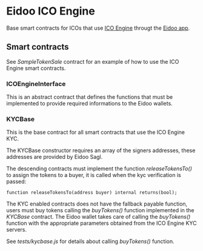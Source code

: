 # Eidoo ICO Engine

Base smart contracts for ICOs that use [ICO Engine](https://icoengine.net/) througt the [Eidoo app](https://eidoo.io/).

## Smart contracts

See _SampleTokenSale_ contract for an example of how to use the ICO Engine smart contracts.

### ICOEngineInterface

This is an abstract contract that defines the functions that must be implemented to provide required informations to the Eidoo wallets.

### KYCBase

This is the base contract for all smart contracts that use the ICO Engine KYC.

The KYCBase constructor requires an array of the signers addresses, these addresses are provided by Eidoo Sagl.
 
The descending contracts must implement the function _releaseTokensTo()_ to assign the tokens to a buyer, it is called when the kyc verification is passed:

    function releaseTokensTo(address buyer) internal returns(bool);

The KYC enabled contracts does not have the fallback payable function, users must buy tokens calling the _buyTokens()_ function implemented in the _KYCBase_ contract. The Eidoo wallet takes care of calling the _buyTokens()_ function with the appropriate parameters obtained from the ICO Engine KYC servers.

See _tests/kycbase.js_ for details about calling _buyTokens()_ function.

